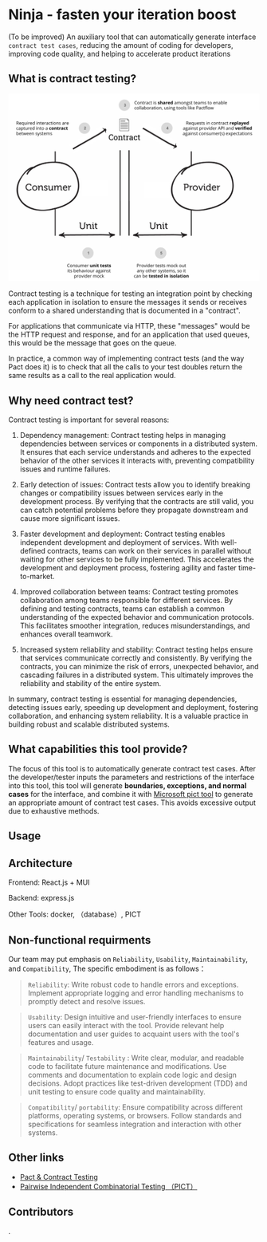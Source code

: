 # Ninja - fasten your iteration boost
(To be improved) An auxiliary tool that can automatically generate interface `contract test cases`, reducing the amount of coding for developers, improving code quality, and helping to accelerate product iterations

## What is contract testing?
![contract testing](./readme-imgs/image.png)

Contract testing is a technique for testing an integration point by checking each application in isolation to ensure the messages it sends or receives conform to a shared understanding that is documented in a "contract".

For applications that communicate via HTTP, these "messages" would be the HTTP request and response, and for an application that used queues, this would be the message that goes on the queue.

In practice, a common way of implementing contract tests (and the way Pact does it) is to check that all the calls to your test doubles return the same results as a call to the real application would.

## Why need contract test?
Contract testing is important for several reasons:

1. Dependency management: Contract testing helps in managing dependencies between services or components in a distributed system. It ensures that each service understands and adheres to the expected behavior of the other services it interacts with, preventing compatibility issues and runtime failures.

2. Early detection of issues: Contract tests allow you to identify breaking changes or compatibility issues between services early in the development process. By verifying that the contracts are still valid, you can catch potential problems before they propagate downstream and cause more significant issues.

3. Faster development and deployment: Contract testing enables independent development and deployment of services. With well-defined contracts, teams can work on their services in parallel without waiting for other services to be fully implemented. This accelerates the development and deployment process, fostering agility and faster time-to-market.

4. Improved collaboration between teams: Contract testing promotes collaboration among teams responsible for different services. By defining and testing contracts, teams can establish a common understanding of the expected behavior and communication protocols. This facilitates smoother integration, reduces misunderstandings, and enhances overall teamwork.

5. Increased system reliability and stability: Contract testing helps ensure that services communicate correctly and consistently. By verifying the contracts, you can minimize the risk of errors, unexpected behavior, and cascading failures in a distributed system. This ultimately improves the reliability and stability of the entire system.

In summary, contract testing is essential for managing dependencies, detecting issues early, speeding up development and deployment, fostering collaboration, and enhancing system reliability. It is a valuable practice in building robust and scalable distributed systems.

## What capabilities this tool provide?
The focus of this tool is to automatically generate contract test cases. After the developer/tester inputs the parameters and restrictions of the interface into this tool, this tool will generate **boundaries, exceptions, and normal cases** for the interface, and combine it with [Microsoft pict tool]((https://github.com/microsoft/pict)) to generate an appropriate amount of contract test cases. This avoids excessive output due to exhaustive methods.

## Usage



## Architecture
Frontend: React.js + MUI

Backend: express.js

Other Tools: docker, （database）, PICT



## Non-functional requirments
Our team may put emphasis on `Reliability`, `Usability`, `Maintainability`, and `Compatibility`, The specific embodiment is as follows：
> `Reliability`: Write robust code to handle errors and exceptions. Implement appropriate logging and error handling mechanisms to promptly detect and resolve issues. 

> `Usability`: Design intuitive and user-friendly interfaces to ensure users can easily interact with the tool. Provide relevant help documentation and user guides to acquaint users with the tool's features and usage.

> `Maintainability`/ `Testability` : Write clear, modular, and readable code to facilitate future maintenance and modifications. Use comments and documentation to explain code logic and design decisions. Adopt practices like test-driven development (TDD) and unit testing to ensure code quality and maintainability.

> `Compatibility`/ `portability`: Ensure compatibility across different platforms, operating systems, or browsers. Follow standards and specifications for seamless integration and interaction with other systems.


## Other links
- [Pact & Contract Testing](https://docs.pact.io/)
- [Pairwise Independent Combinatorial Testing （PICT）](https://github.com/microsoft/pict)

## Contributors
.